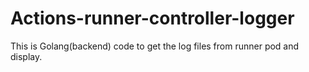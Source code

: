 # Actions-runner-controller-logger
This is Golang(backend) code to get the log files from runner pod and display.

